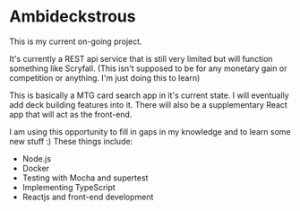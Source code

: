 # Ambideckstrous

This is my current on-going project.

It's currently a REST api service that is still very limited but will function something like Scryfall. 
(This isn't supposed to be for any monetary gain or competition or anything. I'm just doing this to learn) 

This is basically a MTG card search app in it's current state. 
I will eventually add deck building features into it. 
There will also be a supplementary React app that will act as the front-end.

I am using this opportunity to fill in gaps in my knowledge and to learn some new stuff :) 
These things include:
  - Node.js
  - Docker
  - Testing with Mocha and supertest
  - Implementing TypeScript
  - Reactjs and front-end development
